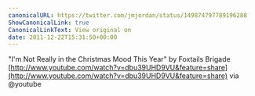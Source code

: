 ```yaml
---
canonicalURL: https://twitter.com/jmjordan/status/149874797789196288
ShowCanonicalLink: true
CanonicalLinkText: View original on
date: 2011-12-22T15:31:50+00:00
---
```

"I'm Not Really in the Christmas Mood This Year" by Foxtails Brigade [http://www.youtube.com/watch?v=dbu39UHD9VU&feature=share](http://www.youtube.com/watch?v=dbu39UHD9VU&feature=share) via @youtube